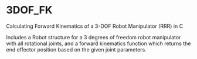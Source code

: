 # 3DOF_FK
Calculating Forward Kinematics of a 3-DOF Robot Manipulator (RRR) in C 

Includes a Robot structure for a 3 degrees of freedom robot manipulator with all rotational joints, and a forward kinematics function which returns the end effector position based on the given joint parameters.
